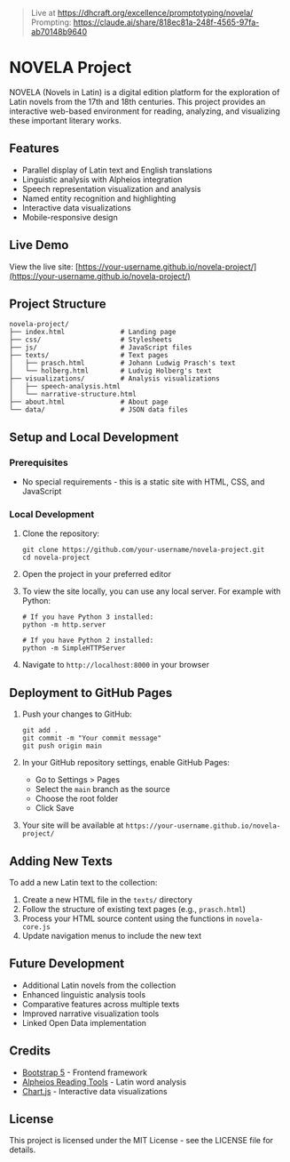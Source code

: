 > Live at https://dhcraft.org/excellence/promptotyping/novela/
> Prompting: https://claude.ai/share/818ec81a-248f-4565-97fa-ab70148b9640

# NOVELA Project

NOVELA (Novels in Latin) is a digital edition platform for the exploration of Latin novels from the 17th and 18th centuries. This project provides an interactive web-based environment for reading, analyzing, and visualizing these important literary works.

## Features

- Parallel display of Latin text and English translations
- Linguistic analysis with Alpheios integration
- Speech representation visualization and analysis
- Named entity recognition and highlighting
- Interactive data visualizations
- Mobile-responsive design

## Live Demo

View the live site: [https://your-username.github.io/novela-project/](https://your-username.github.io/novela-project/)

## Project Structure

```
novela-project/
├── index.html              # Landing page
├── css/                    # Stylesheets
├── js/                     # JavaScript files
├── texts/                  # Text pages
│   ├── prasch.html         # Johann Ludwig Prasch's text
│   └── holberg.html        # Ludvig Holberg's text
├── visualizations/         # Analysis visualizations
│   ├── speech-analysis.html
│   └── narrative-structure.html
├── about.html              # About page
└── data/                   # JSON data files
```

## Setup and Local Development

### Prerequisites

- No special requirements - this is a static site with HTML, CSS, and JavaScript

### Local Development

1. Clone the repository:
   ```
   git clone https://github.com/your-username/novela-project.git
   cd novela-project
   ```

2. Open the project in your preferred editor

3. To view the site locally, you can use any local server. For example with Python:
   ```
   # If you have Python 3 installed:
   python -m http.server
   
   # If you have Python 2 installed:
   python -m SimpleHTTPServer
   ```

4. Navigate to `http://localhost:8000` in your browser

## Deployment to GitHub Pages

1. Push your changes to GitHub:
   ```
   git add .
   git commit -m "Your commit message"
   git push origin main
   ```

2. In your GitHub repository settings, enable GitHub Pages:
   - Go to Settings > Pages
   - Select the `main` branch as the source
   - Choose the root folder
   - Click Save

3. Your site will be available at `https://your-username.github.io/novela-project/`

## Adding New Texts

To add a new Latin text to the collection:

1. Create a new HTML file in the `texts/` directory
2. Follow the structure of existing text pages (e.g., `prasch.html`)
3. Process your HTML source content using the functions in `novela-core.js`
4. Update navigation menus to include the new text

## Future Development

- Additional Latin novels from the collection
- Enhanced linguistic analysis tools
- Comparative features across multiple texts
- Improved narrative visualization tools
- Linked Open Data implementation

## Credits

- [Bootstrap 5](https://getbootstrap.com/) - Frontend framework
- [Alpheios Reading Tools](https://alpheios.net/) - Latin word analysis
- [Chart.js](https://www.chartjs.org/) - Interactive data visualizations

## License

This project is licensed under the MIT License - see the LICENSE file for details.
